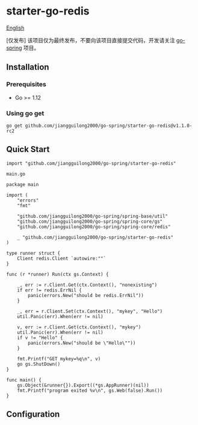 # starter-go-redis

[English](README_EN.md)

[仅发布] 该项目仅为最终发布，不要向该项目直接提交代码，开发请关注 [go-spring](https://github.com/jiangguilong2000/go-spring/go-spring) 项目。

## Installation

### Prerequisites

- Go >= 1.12

### Using go get

```
go get github.com/jiangguilong2000/go-spring/starter-go-redis@v1.1.0-rc2 
```

## Quick Start

```
import "github.com/jiangguilong2000/go-spring/starter-go-redis"
```

`main.go`

```
package main

import (
	"errors"
	"fmt"

	"github.com/jiangguilong2000/go-spring/spring-base/util"
	"github.com/jiangguilong2000/go-spring/spring-core/gs"
	"github.com/jiangguilong2000/go-spring/spring-core/redis"
	
	_ "github.com/jiangguilong2000/go-spring/starter-go-redis"
)

type runner struct {
	Client redis.Client `autowire:""`
}

func (r *runner) Run(ctx gs.Context) {

	_, err := r.Client.Get(ctx.Context(), "nonexisting")
	if err != redis.ErrNil {
		panic(errors.New("should be redis.ErrNil"))
	}

	_, err = r.Client.Set(ctx.Context(), "mykey", "Hello")
	util.Panic(err).When(err != nil)

	v, err := r.Client.Get(ctx.Context(), "mykey")
	util.Panic(err).When(err != nil)
	if v != "Hello" {
		panic(errors.New("should be \"Hello\""))
	}

	fmt.Printf("GET mykey=%q\n", v)
	go gs.ShutDown()
}

func main() {
	gs.Object(&runner{}).Export((*gs.AppRunner)(nil))
	fmt.Printf("program exited %v\n", gs.Web(false).Run())
}
```

## Configuration
